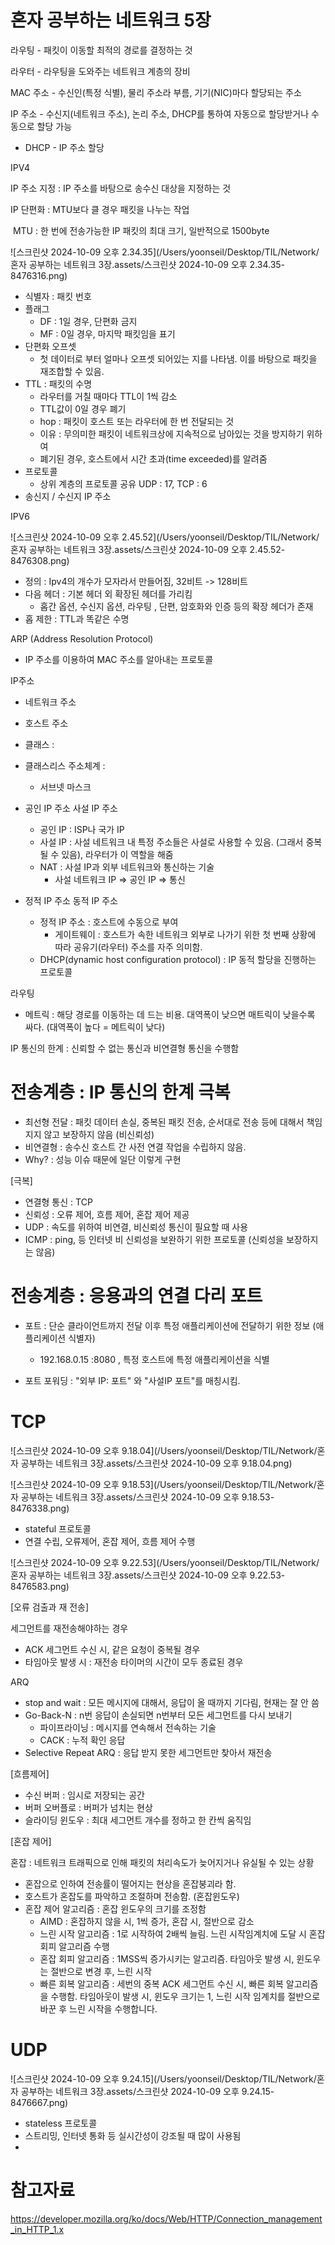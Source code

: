 # 혼자 공부하는 네트워크 5장

라우팅 - 패킷이 이동할 최적의 경로를 결정하는 것

라우터 - 라우팅을 도와주는 네트워크 계층의 장비

MAC 주소 - 수신인(특정 식별), 물리 주소라 부름, 기기(NIC)마다 할당되는 주소

IP 주소 - 수신지(네트워크 주소), 논리 주소, DHCP를 통하여 자동으로 할당받거나 수동으로 할당 가능

- DHCP - IP 주소 할당



IPV4

IP 주소 지정 : IP 주소를 바탕으로 송수신 대상을 지정하는 것

IP 단편화 : MTU보다 클 경우 패킷을 나누는 작업

​	MTU : 한 번에 전송가능한 IP 패킷의 최대 크기, 일반적으로 1500byte

![스크린샷 2024-10-09 오후 2.34.35](/Users/yoonseil/Desktop/TIL/Network/혼자 공부하는 네트워크 3장.assets/스크린샷 2024-10-09 오후 2.34.35-8476316.png)

- 식별자 : 패킷 번호
- 플래그 
  - DF : 1일 경우, 단편화 금지
  - MF : 0일 경우, 마지막 패킷임을 표기
- 단편화 오프셋
  - 첫 데이터로 부터 얼마나 오프셋 되어있는 지를 나타냄. 이를 바탕으로 패킷을 재조합할 수 있음.
- TTL : 패킷의 수명
  - 라우터를 거칠 때마다 TTL이 1씩 감소
  - TTL값이 0일 경우 폐기
  - hop : 패킷이 호스트 또는 라우터에 한 번 전달되는 것
  - 이유 : 무의미한 패킷이 네트워크상에 지속적으로 남아있는 것을 방지하기 위하여
  - 폐기된 경우, 호스트에서 시간 초과(time exceeded)를 알려줌
- 프로토콜
  - 상위 계층의 프로토콜 공유 UDP : 17, TCP : 6
- 송신지 / 수신지 IP 주소



IPV6

![스크린샷 2024-10-09 오후 2.45.52](/Users/yoonseil/Desktop/TIL/Network/혼자 공부하는 네트워크 3장.assets/스크린샷 2024-10-09 오후 2.45.52-8476308.png)

-  정의 : Ipv4의 개수가 모자라서 만들어짐, 32비트 -> 128비트
- 다음 헤더 : 기본 헤더 외 확장된 헤더를 가리킴
  - 홉간 옵션, 수신지 옵션, 라우팅 , 단편, 암호화와 인증 등의 확장 헤더가 존재
- 홉 제한 : TTL과 똑같은 수명



ARP (Address Resolution Protocol)

- IP 주소를 이용하여 MAC 주소를 알아내는 프로토콜



IP주소

- 네트워크 주소
- 호스트 주소 
- 클래스 : 
- 클래스리스 주소체계 : 
  - 서브넷 마스크

- 공인 IP 주소 사설 IP 주소
  - 공인 IP : ISP나 국가 IP 
  - 사설 IP : 사설 네트워크 내 특정 주소들은 사설로 사용할 수 있음. (그래서 중복 될 수 있음), 라우터가 이 역할을 해줌
  - NAT : 사설 IP과 외부 네트워크와 통신하는 기술
    - 사설 네트워크 IP => 공인 IP => 통신
- 정적 IP 주소 동적 IP 주소
  - 정적 IP 주소 : 호스트에 수동으로 부여
    - 게이트웨이 : 호스트가 속한 네트워크 외부로 나가기 위한 첫 번째  상황에 따라 공유기(라우터) 주소를 자주 의미함.
  - DHCP(dynamic host configuration protocol) : IP 동적 할당을 진행하는 프로토콜

라우팅

- 메트릭 : 해당 경로를 이동하는 데 드는 비용. 대역폭이 낮으면 매트릭이 낮을수록 싸다. (대역폭이 높다 = 메트릭이 낮다)



IP 통신의 한계 : 신뢰할 수 없는 통신과 비연결형 통신을 수행함



# 전송계층 : IP 통신의 한계 극복

- 최선형 전달 : 패킷 데이터 손실, 중복된 패킷 전송, 순서대로 전송 등에 대해서 책임지지 않고 보장하지 않음 (비신뢰성)
- 비연결형 : 송수신 호스트 간 사전 연결 작업을 수립하지 않음.
- Why? : 성능 이슈 때문에 일단 이렇게 구현



[극복]

- 연결형 통신 : TCP
- 신뢰성 : 오류 제어, 흐름 제어, 혼잡 제어 제공
- UDP : 속도를 위하여 비연결, 비신뢰성 통신이 필요할 때 사용
- ICMP : ping, 등 인터넷 비 신뢰성을 보완하기 위한 프로토콜 (신뢰성을 보장하지는 않음)



# 전송계층 : 응용과의 연결 다리 포트

- 포트 : 단순 클라이언트까지 전달 이후 특정 애플리케이션에 전달하기 위한 정보 (애플리케이션 식별자)

  - 192.168.0.15 :8080 , 특정 호스트에 특정 애플리케이션을 식별

- 포트 포워딩 : "외부 IP: 포트" 와 "사설IP 포트"를 매칭시킴.

  

# TCP

![스크린샷 2024-10-09 오후 9.18.04](/Users/yoonseil/Desktop/TIL/Network/혼자 공부하는 네트워크 3장.assets/스크린샷 2024-10-09 오후 9.18.04.png)

![스크린샷 2024-10-09 오후 9.18.53](/Users/yoonseil/Desktop/TIL/Network/혼자 공부하는 네트워크 3장.assets/스크린샷 2024-10-09 오후 9.18.53-8476338.png)

- stateful 프로토콜
- 연결 수립, 오류제어, 혼잡 제어, 흐름 제어 수행

![스크린샷 2024-10-09 오후 9.22.53](/Users/yoonseil/Desktop/TIL/Network/혼자 공부하는 네트워크 3장.assets/스크린샷 2024-10-09 오후 9.22.53-8476583.png)

[오류 검출과 재 전송]

세그먼트를 재전송해야하는 경우

- ACK 세그먼트 수신 시, 같은 요청이 중복될 경우
- 타임아웃 발생 시 : 재전송 타이머의 시간이 모두 종료된 경우

ARQ

- stop and wait : 모든 메시지에 대해서, 응답이 올 때까지 기다림, 현재는 잘 안 씀
- Go-Back-N : n번 응답이 손실되면 n번부터 모든 세그먼트를 다시 보내기
  - 파이프라이닝 : 메시지를 연속해서 전속하는 기술
  - CACK : 누적 확인 응답
- Selective Repeat ARQ : 응답 받지 못한 세그먼트만 찾아서 재전송



[흐름제어]

- 수신 버퍼 : 임시로 저장되는 공간
- 버퍼 오버플로 : 버퍼가 넘치는 현상
- 슬라이딩 윈도우 : 최대 세그먼트 개수를 정하고 한 칸씩 움직임



[혼잡 제어]

혼잡 : 네트워크 트래픽으로 인해 패킷의 처리속도가 늦어지거나 유실될 수 있는 상황

- 혼잡으로 인하여 전송률이 떨어지는 현상을 혼잡붕괴라 함.
- 호스트가 혼잡도를 파악하고 조절하며 전송함. (혼잡윈도우)
- 혼잡 제어 알고리즘 : 혼잡 윈도우의 크기를 조정함
  - AIMD : 혼잡하지 않을 시, 1씩 증가, 혼잡 시, 절반으로 감소
  - 느린 시작 알고리즘 : 1로 시작하여 2배씩 늘림. 느린 시작임계치에 도달 시 혼잡 회피 알고리즘 수행
  - 혼잡 회피 알고리즘 : 1MSS씩 증가시키는 알고리즘. 타임아웃 발생 시, 윈도우는 절반으로 변경 후, 느린 시작
  - 빠른 회복 알고리즘 : 세번의 중복 ACK 세그먼트 수신 시, 빠른 회복 알고리즘을 수행함. 타임아웃이 발생 시, 윈도우 크기는 1, 느린 시작 임계치를 절반으로 바꾼 후 느린 시작을 수행합니다.



# UDP

![스크린샷 2024-10-09 오후 9.24.15](/Users/yoonseil/Desktop/TIL/Network/혼자 공부하는 네트워크 3장.assets/스크린샷 2024-10-09 오후 9.24.15-8476667.png)

- stateless 프로토콜
- 스트리밍, 인터넷 통화 등 실시간성이 강조될 때 많이 사용됨
- 



# 참고자료

https://developer.mozilla.org/ko/docs/Web/HTTP/Connection_management_in_HTTP_1.x